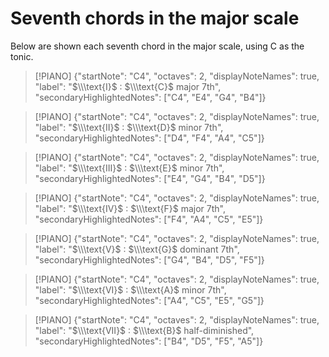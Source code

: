 # Seventh chords in the major scale
Below are shown each seventh chord in the major scale, using $\text{C}$ as the tonic.

> [!PIANO]
> {"startNote": "C4", "octaves": 2, "displayNoteNames": true, "label": "$\\\text{I}$ : $\\\text{C}$ major 7th", "secondaryHighlightedNotes": ["C4", "E4", "G4", "B4"]}

> [!PIANO]
> {"startNote": "C4", "octaves": 2, "displayNoteNames": true, "label": "$\\\text{II}$ : $\\\text{D}$ minor 7th", "secondaryHighlightedNotes": ["D4", "F4", "A4", "C5"]}

> [!PIANO]
> {"startNote": "C4", "octaves": 2, "displayNoteNames": true, "label": "$\\\text{III}$ : $\\\text{E}$ minor 7th", "secondaryHighlightedNotes": ["E4", "G4", "B4", "D5"]}

> [!PIANO]
> {"startNote": "C4", "octaves": 2, "displayNoteNames": true, "label": "$\\\text{IV}$ : $\\\text{F}$ major 7th", "secondaryHighlightedNotes": ["F4", "A4", "C5", "E5"]}

> [!PIANO]
> {"startNote": "C4", "octaves": 2, "displayNoteNames": true, "label": "$\\\text{V}$ : $\\\text{G}$ dominant 7th", "secondaryHighlightedNotes": ["G4", "B4", "D5", "F5"]}

> [!PIANO]
> {"startNote": "C4", "octaves": 2, "displayNoteNames": true, "label": "$\\\text{VI}$ : $\\\text{A}$ minor 7th", "secondaryHighlightedNotes": ["A4", "C5", "E5", "G5"]}

> [!PIANO]
> {"startNote": "C4", "octaves": 2, "displayNoteNames": true, "label": "$\\\text{VII}$ : $\\\text{B}$ half-diminished", "secondaryHighlightedNotes": ["B4", "D5", "F5", "A5"]}

